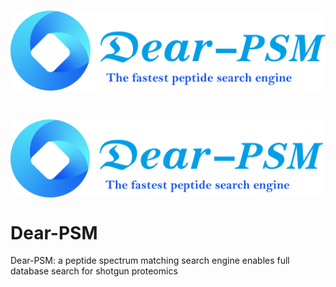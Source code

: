 # <p align="center">![image](./png/icon.png)</p> 
# <img src="./png/icon.png" width = "500" height = "125" alt="" align="center" />
# Dear-PSM
Dear-PSM: a peptide spectrum matching search engine enables full database search for shotgun proteomics

